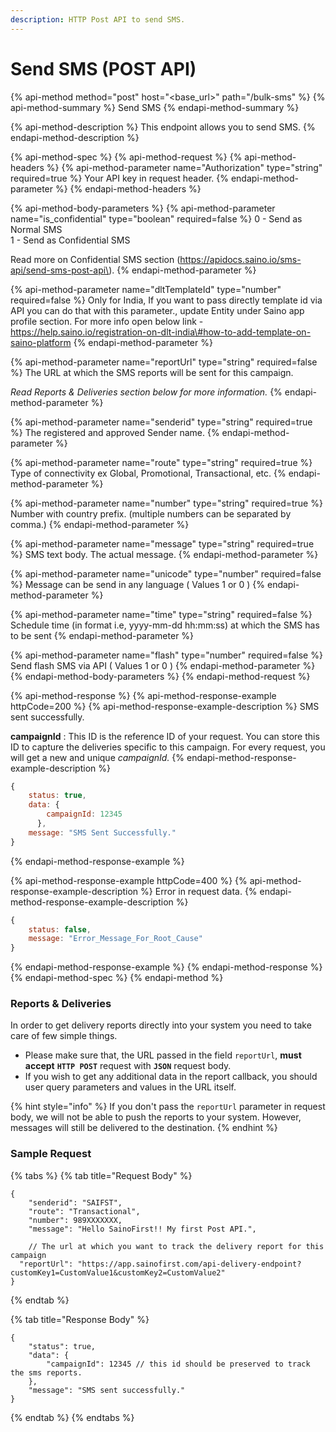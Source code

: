 ```yaml
---
description: HTTP Post API to send SMS.
---
```


# Send SMS \(POST API\)

{% api-method method="post" host="<base\_url>" path="/bulk-sms" %}
{% api-method-summary %}
Send SMS
{% endapi-method-summary %}

{% api-method-description %}
This endpoint allows you to send SMS.
{% endapi-method-description %}

{% api-method-spec %}
{% api-method-request %}
{% api-method-headers %}
{% api-method-parameter name="Authorization" type="string" required=true %}
Your API key in request header.
{% endapi-method-parameter %}
{% endapi-method-headers %}

{% api-method-body-parameters %}
{% api-method-parameter name="is\_confidential" type="boolean" required=false %}
0 - Send as Normal SMS  
1 - Send as Confidential SMS  
  
Read more on Confidential SMS section \(https://apidocs.saino.io/sms-api/send-sms-post-api\).
{% endapi-method-parameter %}

{% api-method-parameter name="dltTemplateId" type="number" required=false %}
Only for India, If you want to pass directly template id via API you can do that with this parameter., update Entity under Saino app profile section. For more info open below link - https://help.saino.io/registration-on-dlt-india\#how-to-add-template-on-saino-platform
{% endapi-method-parameter %}

{% api-method-parameter name="reportUrl" type="string" required=false %}
The URL at which the SMS reports will be sent for this campaign.   
  
_Read Reports & Deliveries section below for more information._
{% endapi-method-parameter %}

{% api-method-parameter name="senderid" type="string" required=true %}
The registered and approved Sender name.
{% endapi-method-parameter %}

{% api-method-parameter name="route" type="string" required=true %}
Type of connectivity ex Global, Promotional, Transactional, etc.
{% endapi-method-parameter %}

{% api-method-parameter name="number" type="string" required=true %}
Number with country prefix. \(multiple numbers can be separated by comma.\)
{% endapi-method-parameter %}

{% api-method-parameter name="message" type="string" required=true %}
SMS text body. The actual message.
{% endapi-method-parameter %}

{% api-method-parameter name="unicode" type="number" required=false %}
Message can be send in any language \( Values 1 or 0 \)
{% endapi-method-parameter %}

{% api-method-parameter name="time" type="string" required=false %}
Schedule time \(in format i.e, yyyy-mm-dd hh:mm:ss\) at which the SMS has to be sent
{% endapi-method-parameter %}

{% api-method-parameter name="flash" type="number" required=false %}
Send flash SMS via API \( Values 1 or 0 \)
{% endapi-method-parameter %}
{% endapi-method-body-parameters %}
{% endapi-method-request %}

{% api-method-response %}
{% api-method-response-example httpCode=200 %}
{% api-method-response-example-description %}
SMS sent successfully.  
  
**campaignId** : This ID is the reference ID of your request. You can store this ID to capture the deliveries specific to this campaign.  For every request, you will get a new and unique _campaignId._
{% endapi-method-response-example-description %}

```javascript
{
    status: true,
    data: {
        campaignId: 12345
      },
    message: "SMS Sent Successfully."
}
```
{% endapi-method-response-example %}

{% api-method-response-example httpCode=400 %}
{% api-method-response-example-description %}
Error in request data.
{% endapi-method-response-example-description %}

```javascript
{
    status: false,
    message: "Error_Message_For_Root_Cause"
}
```
{% endapi-method-response-example %}
{% endapi-method-response %}
{% endapi-method-spec %}
{% endapi-method %}

### Reports & Deliveries

In order to get delivery reports directly into your system you need to take care of few simple things.

* Please make sure that, the URL passed in the field `reportUrl`, **must accept** **`HTTP POST`** request with **`JSON`** request body.
* If you wish to get any additional data in the report callback, you should user query parameters and values in the URL itself.

{% hint style="info" %}
If you don't pass the `reportUrl` parameter in request body, we will not be able to push the reports to your system. However, messages will still be delivered to the destination.
{% endhint %}

### Sample Request

{% tabs %}
{% tab title="Request Body" %}
```text
{
	"senderid": "SAIFST",
	"route": "Transactional",
	"number": 989XXXXXXX,
	"message": "Hello SainoFirst!! My first Post API.",
	
	// The url at which you want to track the delivery report for this campaign
  "reportUrl": "https://app.sainofirst.com/api-delivery-endpoint?customKey1=CustomValue1&customKey2=CustomValue2" 
}
```
{% endtab %}

{% tab title="Response Body" %}
```text
{
    "status": true,
    "data": {
        "campaignId": 12345 // this id should be preserved to track the sms reports.
    },
    "message": "SMS sent successfully."
}
```
{% endtab %}
{% endtabs %}



